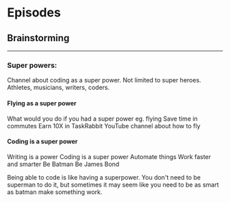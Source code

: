 # Episodes




## Brainstorming
---

### Super powers:

Channel about coding as a super power.
Not limited to super heroes.
Athletes, musicians, writers, coders.

#### Flying as a super power 
What would you do if you had a super power eg. flying
Save time in commutes
Earn 10X in TaskRabbit
YouTube channel about how to fly


#### Coding is a super power
Writing is a power
Coding is a super power
Automate things
Work faster and smarter
Be Batman
Be James Bond


Being able to code is like having a superpower. You don't need to be superman to do it, but sometimes it may seem like you need to be as smart as batman make something work. 

